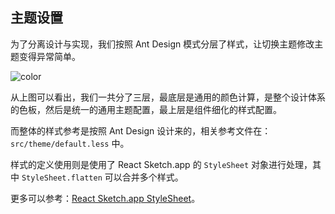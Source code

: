 ## 主题设置

为了分离设计与实现，我们按照 Ant Design 模式分层了样式，让切换主题修改主题变得异常简单。

![color](https://gw.alipayobjects.com/zos/rmsportal/VjjIZrBkHIKHJmWJcjpi.png)

从上图可以看出，我们一共分了三层，最底层是通用的颜色计算，是整个设计体系的色板，然后是统一的通用主题配置，最上层是组件细化的样式配置。

而整体的样式参考是按照 Ant Design 设计来的，相关参考文件在：`src/theme/default.less` 中。

样式的定义使用则是使用了 React Sketch.app 的 `StyleSheet` 对象进行处理，其中 `StyleSheet.flatten` 可以合并多个样式。

更多可以参考：[React Sketch.app StyleSheet](http://airbnb.io/react-sketchapp/docs/API.html#stylesheet)。
